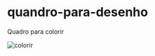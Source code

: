 # quandro-para-desenho

Quadro para colorir

![colorir](https://user-images.githubusercontent.com/65027607/190799835-5e577921-b7de-4595-9179-6322395d6537.png)
